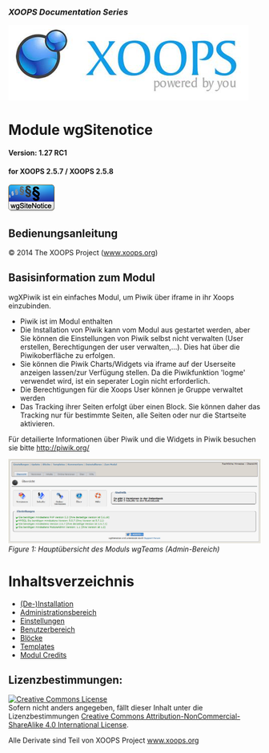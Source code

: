 ### _XOOPS Documentation Series_
![logoXoops.jpg](assets/logoXoops.jpg)

# Module wgSitenotice
#### Version: 1.27 RC1
#### for XOOPS 2.5.7 / XOOPS 2.5.8
      
![logoModule.png](assets/logoModule.png)
            
## Bedienungsanleitung

© 2014 The XOOPS Project (www.xoops.org)    

## Basisinformation zum Modul

wgXPiwik ist ein einfaches Modul, um Piwik über iframe in ihr Xoops einzubinden.

* Piwik ist im Modul enthalten
* Die Installation von Piwik kann vom Modul aus gestartet werden, aber Sie können die Einstellungen von Piwik selbst nicht verwalten (User erstellen, Berechtigungen der user verwalten,...). Dies hat über die Piwikoberfläche zu erfolgen.
* Sie können die Piwik Charts/Widgets via iframe auf der Userseite anzeigen lassen/zur Verfügung stellen. Da die Piwikfunktion 'logme' verwendet wird, ist ein seperater Login nicht erforderlich.
* Die Berechtigungen für die Xoops User können je Gruppe verwaltet werden
* Das Tracking ihrer Seiten erfolgt über einen Block. Sie können daher das Tracking nur für bestimmte Seiten, alle Seiten oder nur die Startseite aktivieren.

Für detailierte Informationen über Piwik und die Widgets in Piwik besuchen sie bitte http://piwik.org/

![0dashboard.png](assets/0dashboard.png)<br/>
*Figure 1: Hauptübersicht des Moduls wgTeams (Admin-Bereich)*

# Inhaltsverzeichnis

* [(De-)Installation](book/1install.md)
* [Administrationsbereich](book/2administration.md)
* [Einstellungen](book/3preferences.md)
* [Benutzerbereich](book/5userside.md)
* [Blöcke](book/6blocks.md)
* [Templates](book/7templates.md)
* [Modul Credits](book/9credits.md)

## Lizenzbestimmungen:

<a rel="license" href="http://creativecommons.org/licenses/by-nc-sa/4.0/"><img alt="Creative Commons License" style="border-width:0" src="https://i.creativecommons.org/l/by-nc-sa/4.0/88x31.png" /></a><br />Sofern nicht anders angegeben, fällt dieser Inhalt unter die Lizenzbestimmungen <a rel="license" href="http://creativecommons.org/licenses/by-nc-sa/4.0/">Creative Commons Attribution-NonCommercial-ShareAlike 4.0 International License</a>.

Alle Derivate sind Teil von XOOPS Project <a rel="xoops" href="http://www.xoops.org">www.xoops.org</a>
